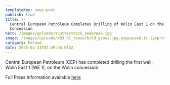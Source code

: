 ```yaml
---
templateKey: news-post
publish: true
title: >-
  Central European Petroleum Completes Drilling of Wolin East 1 on the Wolin
  Concession
hero: /images/uploads/shutterstock_seabreak.jpg
image: /images/uploads/x03_01_teaserbild_gross.jpg.pagespeed.ic.iyxprvscnk.jpg
category: Poland
date: 2025-02-23T02:49:46.014Z
---
```

Central European Petroleum (CEP) has completed drilling the first well, Wolin East 1 (WE 1), on the Wolin concession.

Full Press Information available [here](https://www.cepetro.com/images/uploads/press-information-completes-drilling-wolin-eng-f.pdf)
